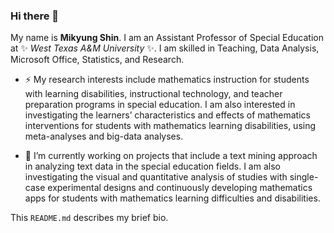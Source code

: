 ### Hi there 👋 

My name is **Mikyung Shin**. I am an Assistant Professor of Special Education at ✨ _West Texas A&M University_ ✨. I am skilled in Teaching, Data Analysis, Microsoft Office, Statistics, and Research. 

- ⚡ My research interests include mathematics instruction for students with learning disabilities, instructional technology, and teacher preparation programs in special education. I am also interested in investigating the learners’ characteristics and effects of mathematics interventions for students with mathematics learning disabilities, using meta-analyses and big-data analyses.

- 🔭 I’m currently working on projects that include a text mining approach in analyzing text data in the special education fields. I am also investigating the visual and quantitative analysis of studies with single-case experimental designs and continuously developing mathematics apps for students with mathematics learning difficulties and disabilities. 

This `README.md` describes my brief bio. 

